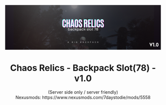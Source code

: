 <div align="center">
  <a href="https://discord.gg/ckEz8Yw">
    <img src="./Chaos-Relics-Backpack.png" alt="Logo" width="auto" height="auto">
  </a>

  <h1 align="center">Chaos Relics - Backpack Slot(78) - v1.0</h3>

  <p align="center">
    (Server side only / server friendly)
    <br />
    Nexusmods: https://www.nexusmods.com/7daystodie/mods/5558
    <br />
  </p>
</div>
